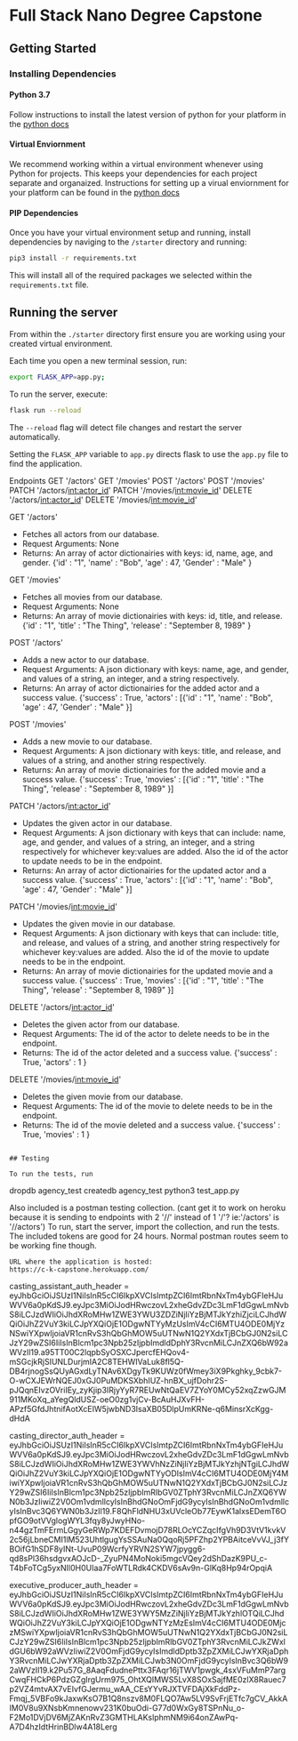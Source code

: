 # Full Stack Nano Degree Capstone

## Getting Started

### Installing Dependencies

#### Python 3.7

Follow instructions to install the latest version of python for your platform in the [python docs](https://docs.python.org/3/using/unix.html#getting-and-installing-the-latest-version-of-python)

#### Virtual Enviornment

We recommend working within a virtual environment whenever using Python for projects. This keeps your dependencies for each project separate and organaized. Instructions for setting up a virual enviornment for your platform can be found in the [python docs](https://packaging.python.org/guides/installing-using-pip-and-virtual-environments/)

#### PIP Dependencies

Once you have your virtual environment setup and running, install dependencies by naviging to the `/starter` directory and running:

```bash
pip3 install -r requirements.txt
```

This will install all of the required packages we selected within the `requirements.txt` file.

## Running the server

From within the `./starter` directory first ensure you are working using your created virtual environment.

Each time you open a new terminal session, run:

```bash
export FLASK_APP=app.py;
```

To run the server, execute:

```bash
flask run --reload
```

The `--reload` flag will detect file changes and restart the server automatically.

Setting the `FLASK_APP` variable to `app.py` directs flask to use the `app.py` file to find the application.

Endpoints
GET '/actors'
GET '/movies'
POST '/actors'
POST '/movies'
PATCH '/actors/<int:actor_id>'
PATCH '/movies/<int:movie_id>'
DELETE '/actors/<int:actor_id>'
DELETE '/movies/<int:movie_id>'

GET '/actors'

- Fetches all actors from our database.
- Request Arguments: None
- Returns: An array of actor dictionairies with keys: id, name, age, and gender.
  {'id' : "1",
  'name' : "Bob",
  'age' : 47,
  'Gender' : "Male"
  }

GET '/movies'

- Fetches all movies from our database.
- Request Arguments: None
- Returns: An array of movie dictionairies with keys: id, title, and release.
  {'id' : "1",
  'title' : "The Thing",
  'release' : "September 8, 1989"
  }

POST '/actors'

- Adds a new actor to our database.
- Request Arguments: A json dictionary with keys: name, age, and gender, and values of a string, an integer, and a string respectively.
- Returns: An array of actor dictionairies for the added actor and a success value.
  {'success' : True,
  'actors' : [{'id' : "1",
  'name' : "Bob",
  'age' : 47,
  'Gender' : "Male"
  }]

POST '/movies'

- Adds a new movie to our database.
- Request Arguments: A json dictionary with keys: title, and release, and values of a string, and another string respectively.
- Returns: An array of movie dictionairies for the added movie and a success value.
  {'success' : True,
  'movies' : [{'id' : "1",
  'title' : "The Thing",
  'release' : "September 8, 1989"
  }]

PATCH '/actors/<int:actor_id>'

- Updates the given actor in our database.
- Request Arguments: A json dictionary with keys that can include: name, age, and gender, and values of a string, an integer, and a string respectively for whichever key:values are added. Also the id of the actor to update needs to be in the endpoint.
- Returns: An array of actor dictionairies for the updated actor and a success value.
  {'success' : True,
  'actors' : [{'id' : "1",
  'name' : "Bob",
  'age' : 47,
  'Gender' : "Male"
  }]

PATCH '/movies/<int:movie_id>'

- Updates the given movie in our database.
- Request Arguments: A json dictionary with keys that can include: title, and release, and values of a string, and another string respectively for whichever key:values are added. Also the id of the movie to update needs to be in the endpoint.
- Returns: An array of movie dictionairies for the updated movie and a success value.
  {'success' : True,
  'movies' : [{'id' : "1",
  'title' : "The Thing",
  'release' : "September 8, 1989"
  }]

DELETE '/actors/<int:actor_id>'

- Deletes the given actor from our database.
- Request Arguments: The id of the actor to delete needs to be in the endpoint.
- Returns: The id of the actor deleted and a success value.
  {'success' : True,
  'actors' : 1
  }

DELETE '/movies/<int:movie_id>'

- Deletes the given movie from our database.
- Request Arguments: The id of the movie to delete needs to be in the endpoint.
- Returns: The id of the movie deleted and a success value.
  {'success' : True,
  'movies' : 1
  }

```

## Testing

To run the tests, run

```

dropdb agency_test
createdb agency_test
python3 test_app.py

Also included is a postman testing collection. (cant get it to work on heroku because it is sending to endpoints with 2 '//' instead of 1 '/'? ie:'/actors' is '//actors')
To run, start the server, import the collection, and run the tests. The included tokens are good for 24 hours. Normal postman routes seem to be working fine though.

```
URL where the application is hosted:
https://c-k-capstone.herokuapp.com/
```

casting_assistant_auth_header =
eyJhbGciOiJSUzI1NiIsInR5cCI6IkpXVCIsImtpZCI6ImtRbnNxTm4ybGFIeHJuWVV6a0pKdSJ9.eyJpc3MiOiJodHRwczovL2xheGdvZDc3LmF1dGgwLmNvbS8iLCJzdWIiOiJhdXRoMHw1ZWE3YWU3ZDZiNjliYzBjMTJkYzhiZjciLCJhdWQiOiJhZ2VuY3kiLCJpYXQiOjE1ODgwNTYyMzUsImV4cCI6MTU4ODE0MjYzNSwiYXpwIjoiaVR1cnRvS3hQbGhMOW5uUTNwN1Q2YXdxTjBCbGJ0N2siLCJzY29wZSI6IiIsInBlcm1pc3Npb25zIjpbImdldDphY3RvcnMiLCJnZXQ6bW92aWVzIl19.a95TT00C2lqpbSyOSXCJpercfEHQov4-mSGcjkRjSIUNLDurjmIA2C8TEHWIVaLuk8fl5Q-DB4rjnogSsQUyAGxdLyTNAv6XDgyTk9KUWz0fWmey3iX9Pkghky_9cbk7-O-wCXJEWrNQEJ0xGJ0PuMDKSXbhIUZ-hnBX_ujfDohr2S-pJQqnEIvzOVriIEy_zyKjip3IRjyYyR7REUwNtQaEV7ZYoY0MCy52xqZzwGJM911MKoXq_aYegQldUSZ-oeO0zg1vjCv-BcAuHJXvFH-APzf5GfdJhtnifAotXcEIW5jwbND3IsaXB05DlpUmKRNe-q6MinsrXcKgg-dHdA

casting_director_auth_header =
eyJhbGciOiJSUzI1NiIsInR5cCI6IkpXVCIsImtpZCI6ImtRbnNxTm4ybGFIeHJuWVV6a0pKdSJ9.eyJpc3MiOiJodHRwczovL2xheGdvZDc3LmF1dGgwLmNvbS8iLCJzdWIiOiJhdXRoMHw1ZWE3YWVhNzZiNjliYzBjMTJkYzhjNTgiLCJhdWQiOiJhZ2VuY3kiLCJpYXQiOjE1ODgwNTYyODIsImV4cCI6MTU4ODE0MjY4MiwiYXpwIjoiaVR1cnRvS3hQbGhMOW5uUTNwN1Q2YXdxTjBCbGJ0N2siLCJzY29wZSI6IiIsInBlcm1pc3Npb25zIjpbImRlbGV0ZTphY3RvcnMiLCJnZXQ6YWN0b3JzIiwiZ2V0Om1vdmllcyIsInBhdGNoOmFjdG9ycyIsInBhdGNoOm1vdmllcyIsInBvc3Q6YWN0b3JzIl19.F8QhFldNHU3xUVcleOb77EywK1alxsEDemT6OpfGO9otVVglogWYL3fqy8yJwyHNo-n44gzTmFErmLGgyGeRWp7KDEFDvmojD78RLOcYCZqcIfgVh9D3VtV1kvkV2c56jLbneCMI1lM523UhtlgugYsSSAuNa0QqoRj5PFZhp2YPBAitceVvVJ_j3fYBOifG1hSDF8yINt-UvuP09WcrfyYRVN2SYW7jpygg6-qd8sPl36hsdgvxAOJcD-\_ZyuPN4MoNoki5mgcVQey2dShDazK9PU_c-T4bFoTCg5yxNIl0H0UIaa7FoWTLRdk4CKDV6sAv9n-GlKq8Hp94rOpqiA

executive_producer_auth_header =
eyJhbGciOiJSUzI1NiIsInR5cCI6IkpXVCIsImtpZCI6ImtRbnNxTm4ybGFIeHJuWVV6a0pKdSJ9.eyJpc3MiOiJodHRwczovL2xheGdvZDc3LmF1dGgwLmNvbS8iLCJzdWIiOiJhdXRoMHw1ZWE3YWY5MzZiNjliYzBjMTJkYzhlOTQiLCJhdWQiOiJhZ2VuY3kiLCJpYXQiOjE1ODgwNTYzMzEsImV4cCI6MTU4ODE0MjczMSwiYXpwIjoiaVR1cnRvS3hQbGhMOW5uUTNwN1Q2YXdxTjBCbGJ0N2siLCJzY29wZSI6IiIsInBlcm1pc3Npb25zIjpbImRlbGV0ZTphY3RvcnMiLCJkZWxldGU6bW92aWVzIiwiZ2V0OmFjdG9ycyIsImdldDptb3ZpZXMiLCJwYXRjaDphY3RvcnMiLCJwYXRjaDptb3ZpZXMiLCJwb3N0OmFjdG9ycyIsInBvc3Q6bW92aWVzIl19.k2Pu57G_8AaqFdudnePttx3FAqr16jTWV1pwgk_4sxVFuMmP7argCwqFHCkP6PdzGZgIrgUrm975_OhtXQIMWS5LvX8SOxSajfME0zlX8Rauec7p2VZ4mtvAX7vEIvfGJermu_wAA_CEsYYvRJXTVFDAjXkFddPz-Fmqj_5VBFo9kJaxwKsO7B1Q8nszv8M0FLQO7Aw5LV9SvFrjETfc7gCV_AkkAIM0V8u9XNsbKmnenowv231K0buOdi-G77d0WxGy8TSPnNu_o-F2Mo1DVjDV6MjZAKnRvZ3GMTHLAKslphmNM9i64onZAwPq-A7D4hzIdtHrinBDlw4A18Lerg
